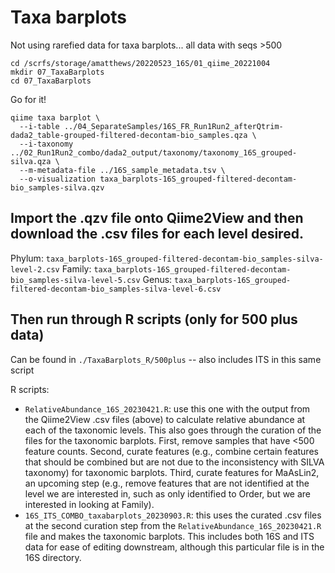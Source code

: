 # Taxa barplots

Not using rarefied data for taxa barplots... all data with seqs >500


```
cd /scrfs/storage/amatthews/20220523_16S/01_qiime_20221004
mkdir 07_TaxaBarplots
cd 07_TaxaBarplots
```

Go for it!

```
qiime taxa barplot \
  --i-table ../04_SeparateSamples/16S_FR_Run1Run2_afterQtrim-dada2_table-grouped-filtered-decontam-bio_samples.qza \
  --i-taxonomy ../02_Run1Run2_combo/dada2_output/taxonomy/taxonomy_16S_grouped-silva.qza \
  --m-metadata-file ../16S_sample_metadata.tsv \
  --o-visualization taxa_barplots-16S_grouped-filtered-decontam-bio_samples-silva.qzv
```

## Import the .qzv file onto Qiime2View and then download the .csv files for each level desired.

Phylum: `taxa_barplots-16S_grouped-filtered-decontam-bio_samples-silva-level-2.csv`
Family: `taxa_barplots-16S_grouped-filtered-decontam-bio_samples-silva-level-5.csv`
Genus: `taxa_barplots-16S_grouped-filtered-decontam-bio_samples-silva-level-6.csv`


## Then run through R scripts (only for 500 plus data)
Can be found in `./TaxaBarplots_R/500plus` -- also includes ITS in this same script

R scripts: 
- `RelativeAbundance_16S_20230421.R`: use this one with the output from the Qiime2View .csv files (above) to calculate relative abundance at each of the taxonomic levels. This also goes through the curation of the files for the taxonomic barplots. First, remove samples that have <500 feature counts. Second, curate features (e.g., combine certain features that should be combined but are not due to the inconsistency with SILVA taxonomy) for taxonomic barplots. Third, curate features for MaAsLin2, an upcoming step (e.g., remove features that are not identified at the level we are interested in, such as only identified to Order, but we are interested in looking at Family).
- `16S_ITS_COMBO_taxabarplots_20230903.R`: this uses the curated .csv files at the second curation step from the `RelativeAbundance_16S_20230421.R` file and makes the taxonomic barplots. This includes both 16S and ITS data for ease of editing downstream, although this particular file is in the 16S directory.






